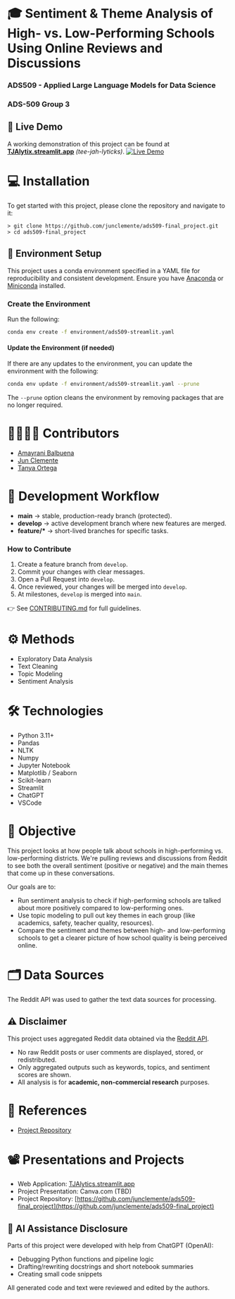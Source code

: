 # 🎓 Sentiment & Theme Analysis of High- vs. Low-Performing Schools Using Online Reviews and Discussions

### ADS509 - Applied Large Language Models for Data Science

### ADS-509 Group 3

## 🚀 Live Demo

A working demonstration of this project can be found at **[TJAlytix.streamlit.app](https://tjalytix.streamlit.app)** _(tee-jah-lyticks)_.
[![Live Demo](https://img.shields.io/badge/Live%20Demo-Streamlit-informational)](https://tjalytix.streamlit.app)

# 💻 Installation

To get started with this project, please clone the repository and navigate
to it:

```{bash}
> git clone https://github.com/junclemente/ads509-final_project.git
> cd ads509-final_project
```

## 🌱 Environment Setup

This project uses a conda environment specified in a YAML file for
reproducibility and consistent development. Ensure you have
[Anaconda](https://www.anaconda.com/download) or
[Miniconda](https://www.anaconda.com/docs/getting-started/miniconda/main)
installed.

### Create the Environment

Run the following:

```bash
conda env create -f environment/ads509-streamlit.yaml
```

#### Update the Environment (if needed)

If there are any updates to the environment, you can update the environment
with the following:

```bash
conda env update -f environment/ads509-streamlit.yaml --prune
```

The `--prune` option cleans the environment by removing packages that are
no longer required.

# 👩‍💻👨‍💻 Contributors

- [Amayrani Balbuena](https://github.com/amayranib)
- [Jun Clemente](https://github.com/junclemente)
- [Tanya Ortega](https://github.com/tanyaort)

# 🔀 Development Workflow

- **main** → stable, production-ready branch (protected).
- **develop** → active development branch where new features are merged.
- **feature/\*** → short-lived branches for specific tasks.

### How to Contribute

1. Create a feature branch from `develop`.
2. Commit your changes with clear messages.
3. Open a Pull Request into `develop`.
4. Once reviewed, your changes will be merged into `develop`.
5. At milestones, `develop` is merged into `main`.

👉 See [CONTRIBUTING.md](CONTRIBUTING.md) for full guidelines.

# ⚙️ Methods

- Exploratory Data Analysis
- Text Cleaning
- Topic Modeling
- Sentiment Analysis

# 🛠️ Technologies

- Python 3.11+
- Pandas
- NLTK
- Numpy
- Jupyter Notebook
- Matplotlib / Seaborn
- Scikit-learn
- Streamlit
- ChatGPT
- VSCode

# 🎯 Objective

This project looks at how people talk about schools in high-performing vs.
low-performing districts. We're pulling reviews and discussions from
Reddit to see both the overall sentiment (positive or negative)
and the main themes that come up in these conversations.

Our goals are to:

- Run sentiment analysis to check if high-performing schools are talked about more positively compared to low-performing ones.
- Use topic modeling to pull out key themes in each group (like academics, safety, teacher quality, resources).
- Compare the sentiment and themes between high- and low-performing schools to get a clearer picture of how school quality is being perceived online.

# 🗂️ Data Sources

The Reddit API was used to gather the text data sources for processing.

## ⚠️ Disclaimer

This project uses aggregated Reddit data obtained via the [Reddit API](https://www.redditinc.com/policies/data-api-terms).

- No raw Reddit posts or user comments are displayed, stored, or redistributed.
- Only aggregated outputs such as keywords, topics, and sentiment scores are shown.
- All analysis is for **academic, non-commercial research** purposes.

# 📖 References

- [Project Repository](https://github.com/junclemente/ads509-final_project)

# 📽️ Presentations and Projects

- Web Application: [TJAlytics.streamlit.app](https://tjalytix.streamlit.app)
- Project Presentation: Canva.com (TBD)
- Project Repository: [https://github.com/junclemente/ads509-final_project](https://github.com/junclemente/ads509-final_project)

## 🤖 AI Assistance Disclosure

Parts of this project were developed with help from ChatGPT (OpenAI):

- Debugging Python functions and pipeline logic
- Drafting/rewriting docstrings and short notebook summaries
- Creating small code snippets

All generated code and text were reviewed and edited by the authors.
